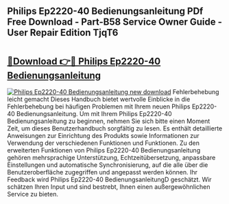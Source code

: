 ## Philips Ep2220-40 Bedienungsanleitung PDf Free Download - Part-B58 Service Owner Guide - User Repair Edition TjqT6

# <h2><a href="http://df07dqe.blite.top/?on=Philips+Ep2220-40+Bedienungsanleitung">🔗Download 👉🔴 Philips Ep2220-40 Bedienungsanleitung</a></h2>

[![Philips Ep2220-40 Bedienungsanleitung new download](https://i.imgur.com/lujVjoI.png)](http://df07dqe.blite.top/?on=Philips+Ep2220-40+Bedienungsanleitung)
Fehlerbehebung leicht gemacht Dieses Handbuch bietet wertvolle Einblicke in die Fehlerbehebung bei häufigen Problemen mit Ihrem neuen Philips Ep2220-40 Bedienungsanleitung. Um mit Ihrem Philips Ep2220-40 Bedienungsanleitung zu beginnen, nehmen Sie sich bitte einen Moment Zeit, um dieses Benutzerhandbuch sorgfältig zu lesen. Es enthält detaillierte Anweisungen zur Einrichtung des Produkts sowie Informationen zur Verwendung der verschiedenen Funktionen und Funktionen. Zu den erweiterten Funktionen von Philips Ep2220-40 Bedienungsanleitung gehören mehrsprachige Unterstützung, Echtzeitübersetzung, anpassbare Einstellungen und automatische Synchronisierung, auf die alle über die Benutzeroberfläche zugegriffen und angepasst werden können. Ihr Feedback wird Philips Ep2220-40 BedienungsanleitungD geschätzt. Wir schätzen Ihren Input und sind bestrebt, Ihnen einen außergewöhnlichen Service zu bieten.
